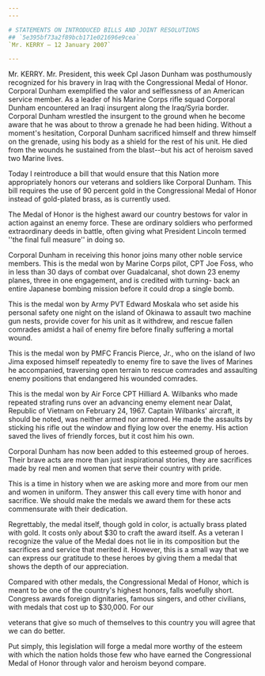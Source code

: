 ```yaml
---
---

# STATEMENTS ON INTRODUCED BILLS AND JOINT RESOLUTIONS
## `5e395bf73a2f89bcb171e021696e9cea`
`Mr. KERRY — 12 January 2007`

---
```



Mr. KERRY. Mr. President, this week Cpl Jason Dunham was posthumously 
recognized for his bravery in Iraq with the Congressional Medal of 
Honor. Corporal Dunham exemplified the valor and selflessness of an 
American service member. As a leader of his Marine Corps rifle squad 
Corporal Dunham encountered an Iraqi insurgent along the Iraq/Syria 
border. Corporal Dunham wrestled the insurgent to the ground when he 
become aware that he was about to throw a grenade he had been hiding. 
Without a moment's hesitation, Corporal Dunham sacrificed himself and 
threw himself on the grenade, using his body as a shield for the rest 
of his unit. He died from the wounds he sustained from the blast--but 
his act of heroism saved two Marine lives.

Today I reintroduce a bill that would ensure that this Nation more 
appropriately honors our veterans and soldiers like Corporal Dunham. 
This bill requires the use of 90 percent gold in the Congressional 
Medal of Honor instead of gold-plated brass, as is currently used.

The Medal of Honor is the highest award our country bestows for valor 
in action against an enemy force. These are ordinary soldiers who 
performed extraordinary deeds in battle, often giving what President 
Lincoln termed ''the final full measure'' in doing so.

Corporal Dunham in receiving this honor joins many other noble 
service members. This is the medal won by Marine Corps pilot, CPT Joe 
Foss, who in less than 30 days of combat over Guadalcanal, shot down 23 
enemy planes, three in one engagement, and is credited with turning-
back an entire Japanese bombing mission before it could drop a single 
bomb.

This is the medal won by Army PVT Edward Moskala who set aside his 
personal safety one night on the island of Okinawa to assault two 
machine gun nests, provide cover for his unit as it withdrew, and 
rescue fallen comrades amidst a hail of enemy fire before finally 
suffering a mortal wound.

This is the medal won by PMFC Francis Pierce, Jr., who on the island 
of Iwo Jima exposed himself repeatedly to enemy fire to save the lives 
of Marines he accompanied, traversing open terrain to rescue comrades 
and assaulting enemy positions that endangered his wounded comrades.

This is the medal won by Air Force CPT Hilliard A. Wilbanks who made 
repeated strafing runs over an advancing enemy element near Dalat, 
Republic of Vietnam on February 24, 1967. Captain Wilbanks' aircraft, 
it should be noted, was neither armed nor armored. He made the assaults 
by sticking his rifle out the window and flying low over the enemy. His 
action saved the lives of friendly forces, but it cost him his own.

Corporal Dunham has now been added to this esteemed group of heroes. 
Their brave acts are more than just inspirational stories, they are 
sacrifices made by real men and women that serve their country with 
pride.

This is a time in history when we are asking more and more from our 
men and women in uniform. They answer this call every time with honor 
and sacrifice. We should make the medals we award them for these acts 
commensurate with their dedication.

Regrettably, the medal itself, though gold in color, is actually 
brass plated with gold. It costs only about $30 to craft the award 
itself. As a veteran I recognize the value of the Medal does not lie in 
its composition but the sacrifices and service that merited it. 
However, this is a small way that we can express our gratitude to these 
heroes by giving them a medal that shows the depth of our appreciation.

Compared with other medals, the Congressional Medal of Honor, which 
is meant to be one of the country's highest honors, falls woefully 
short. Congress awards foreign dignitaries, famous singers, and other 
civilians, with medals that cost up to $30,000. For our


veterans that give so much of themselves to this country you will agree 
that we can do better.

Put simply, this legislation will forge a medal more worthy of the 
esteem with which the nation holds those few who have earned the 
Congressional Medal of Honor through valor and heroism beyond compare.